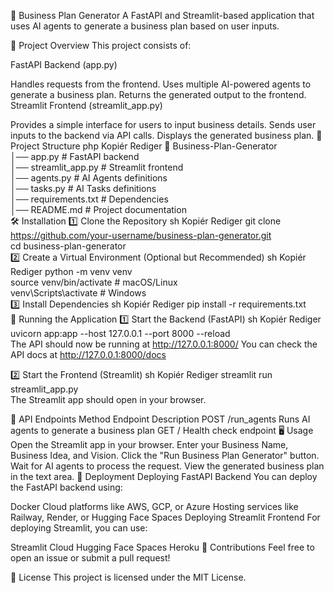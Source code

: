 🚀 Business Plan Generator
A FastAPI and Streamlit-based application that uses AI agents to generate a business plan based on user inputs.

📌 Project Overview
This project consists of:

FastAPI Backend (app.py)

Handles requests from the frontend.
Uses multiple AI-powered agents to generate a business plan.
Returns the generated output to the frontend.
Streamlit Frontend (streamlit_app.py)

Provides a simple interface for users to input business details.
Sends user inputs to the backend via API calls.
Displays the generated business plan.
📂 Project Structure
php
Kopiér
Rediger
📁 Business-Plan-Generator  
│── app.py  # FastAPI backend  
│── streamlit_app.py  # Streamlit frontend  
│── agents.py  # AI Agents definitions  
│── tasks.py  # AI Tasks definitions  
│── requirements.txt  # Dependencies  
│── README.md  # Project documentation  
🛠 Installation
1️⃣ Clone the Repository
sh
Kopiér
Rediger
git clone https://github.com/your-username/business-plan-generator.git  
cd business-plan-generator  
2️⃣ Create a Virtual Environment (Optional but Recommended)
sh
Kopiér
Rediger
python -m venv venv  
source venv/bin/activate  # macOS/Linux  
venv\Scripts\activate  # Windows  
3️⃣ Install Dependencies
sh
Kopiér
Rediger
pip install -r requirements.txt  
🚀 Running the Application
1️⃣ Start the Backend (FastAPI)
sh
Kopiér
Rediger
uvicorn app:app --host 127.0.0.1 --port 8000 --reload  
The API should now be running at http://127.0.0.1:8000/
You can check the API docs at http://127.0.0.1:8000/docs

2️⃣ Start the Frontend (Streamlit)
sh
Kopiér
Rediger
streamlit run streamlit_app.py  
The Streamlit app should open in your browser.

📡 API Endpoints
Method	Endpoint	Description
POST	/run_agents	Runs AI agents to generate a business plan
GET	/	Health check endpoint
🖥 Usage
Open the Streamlit app in your browser.
Enter your Business Name, Business Idea, and Vision.
Click the "Run Business Plan Generator" button.
Wait for AI agents to process the request.
View the generated business plan in the text area.
🔧 Deployment
Deploying FastAPI Backend
You can deploy the FastAPI backend using:

Docker
Cloud platforms like AWS, GCP, or Azure
Hosting services like Railway, Render, or Hugging Face Spaces
Deploying Streamlit Frontend
For deploying Streamlit, you can use:

Streamlit Cloud
Hugging Face Spaces
Heroku
🤝 Contributions
Feel free to open an issue or submit a pull request!

📜 License
This project is licensed under the MIT License.
